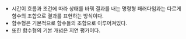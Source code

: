 
- 시간이 흐름과 조건에 따라 상태를 바꿔 결과를 내는 명령형 패러다임과는 다르게 함수의 조합으로 결과를 표현하는 방식이다.
- 함수형은 기본적으로 함수들의 조합으로 이루어져있다. 
- 또한 함수형의 기본 개념은 지연 평가이다. 
